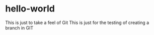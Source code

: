 # hello-world
This is just to take a feel of Git
This is just for the testing of creating a branch in GIT
